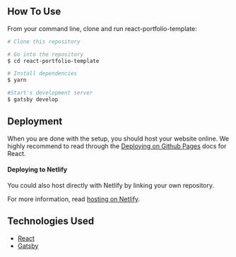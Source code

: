 ## How To Use 

From your command line, clone and run react-portfolio-template:

```bash
# Clone this repository

# Go into the repository
$ cd react-portfolio-template

# Install dependencies
$ yarn

#Start's development server
$ gatsby develop
```

## Deployment
When you are done with the setup, you should host your website online.
We highly recommend to read through the [Deploying on Github Pages](https://create-react-app.dev/docs/deployment/#github-pages) docs for React.

#### Deploying to Netlify

You could also host directly with Netlify by linking your own repository.

For more information, read [hosting on Netlify](https://create-react-app.dev/docs/deploymeint/#netlfy).


## Technologies Used

- [React](https://reactjs.org/)
- [Gatsby](https://www.gatsbyjs.com/)

